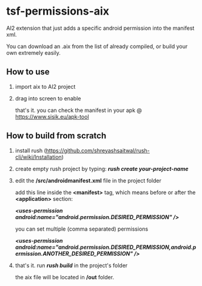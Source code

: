 # tsf-permissions-aix
AI2 extension that just adds a specific android permission into the manifest xml.

You can download an .aix from the list of already compiled, or build your own extremely easily.

## How to use

1. import aix to AI2 project
2. drag into screen to enable

    that's it. you can check the manifest in your apk @ https://www.sisik.eu/apk-tool

## How to build from scratch

1. install rush (https://github.com/shreyashsaitwal/rush-cli/wiki/Installation)

2. create empty rush project by typing: ***rush create your-project-name***

3. edit the **/src/androidmanifest.xml** file in the project folder

      add this line inside the **\<manifest>** tag, which means before or after the **\<application>** section:
    
      ***\<uses-permission android:name="android.permission.DESIRED_PERMISSION" />***
      
      you can set multiple (comma separated) permissions
      
      ***\<uses-permission android:name="android.permission.DESIRED_PERMISSION,android.permission.ANOTHER_DESIRED_PERMISSION" />***
    
4. that's it. run ***rush build*** in the project's folder
    
      the aix file will be located in **/out** folder.
